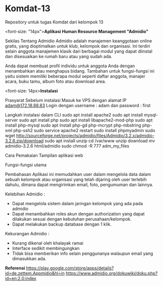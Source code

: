 # Komdat-13
Repository untuk tugas Komdat dari kelompok 13

<font-size: "14px"><b>Aplikasi Human Resource Management "Admidio"</b>

Sekilas Tentang Admidio
Admidio adalah manajemen keanggotaan online gratis, yang dioptimalkan untuk klub, kelompok dan organisasi. Ini terdiri selain anggota manajemen klasik dari berbagai modul yang dapat diinstal dan disesuaikan ke rumah baru atau yang sudah ada.

Anda dapat membuat profil individu untuk anggota Anda dengan menambahkan atau menghapus bidang. Tambahan untuk fungsi-fungsi ini yaitu sistem memiliki beberapa modul seperti daftar anggota, manajer acara, buku tamu, album foto atau download area.

<font-size: 14px><b>Instalasi</b>

Prasyarat Sebelum instalasi
Masuk ke VPS dengan alamat IP adam@172.18.88.83
Login dengan username : adam  dan password : first

Langkah instalasi dalam CLI
sudo apt install apache2
sudo apt install mysql-server
sudo apt install php
sudo apt install libapache2-mod-php
sudo apt install php-mysql
sudo apt install php-gd php-mcrypt php-mbstring php-xml php-ssh2
sudo service apache2 restart
sudo install phpmyadmin
sudo wget http://sourceforge.net/projects/admidio/files/Admidio/3.2.x/admidio-3.2.6.zip/download
sudo apt install unzip
cd /var/www
unzip download
mv admidio-3.2.6 html/admidio
sudo chmod -R 777 adm_my_files


Cara Pemakaian
Tampilan aplikasi web


Fungsi-fungsi utama





Pembahasan
Aplikasi ini memudahkan user dalam mengelola data dalam sebuah kelompok atau organisasi yang 
telah dijaring oleh user terlebih dahulu, dimana dapat mengirimkan email, foto, pengumuman dan lainnya.

Kelebihan Admidio :
<ul>
<li>Dapat mengelola sistem dalam jaringan kelompok yang ada pada admidio</li>
<li>Dapat menambahkan roles akun dengan authorization yang dapat dilakukan sesuai dengan kebutuhan perusahaan/kelompok.</li>
<li>Dapat melakukan backup database dengan 1 klik.</li>
</ul>

Kekurangan Admidio :
<ul>
<li>Kurang dikenal oleh khalayak ramai</li>
<li>Interface sedikit membingungkan</li>
<li>Tidak bisa memberikan info selain penggunanya walaupun email yang dimasukkan ada.</li>
</ul>

<b>Referensi</b>
https://play.google.com/store/apps/details?id=de.zettem.Appmidio&hl=in
https://www.admidio.org/dokuwiki/doku.php?id=en:2.0:index



